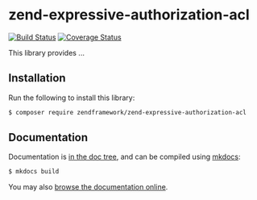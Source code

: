 # zend-expressive-authorization-acl

[![Build Status](https://secure.travis-ci.org/zendframework/zend-expressive-authorization-acl.svg?branch=master)](https://secure.travis-ci.org/zendframework/zend-expressive-authorization-acl)
[![Coverage Status](https://coveralls.io/repos/github/zendframework/zend-expressive-authorization-acl/badge.svg?branch=master)](https://coveralls.io/github/zendframework/zend-expressive-authorization-acl?branch=master)

This library provides ... 

## Installation

Run the following to install this library:

```bash
$ composer require zendframework/zend-expressive-authorization-acl
```

## Documentation

Documentation is [in the doc tree](docs/book/), and can be compiled using [mkdocs](http://www.mkdocs.org):

```bash
$ mkdocs build
```

You may also [browse the documentation online](https://docs.zendframework.com/zend-expressive-authorization-acl/).
